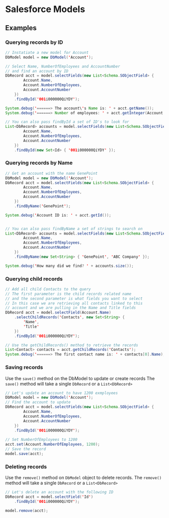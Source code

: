 # Salesforce Models


## Examples


### Querying records by ID
```java
// Instatiate a new model for Account
DbModel model = new DbModel('Account');

// Select Name, NumberOfEmployees and AccountNumber
// and find an account by ID
DbRecord acct = model.selectFields(new List<Schema.SObjectField> {
        Account.Name, 
        Account.NumberOfEmployees,
        Account.AccountNumber
    })
    .findById('001i000000QiYDY');

System.debug('======> The account\'s Name is: ' + acct.getName());
System.debug('======> Number of employees: ' + acct.getInteger(Account.NumberOfEmployees));

// You can also pass findById a set of ID's to look for
List<DbRecord> accounts = model.selectFields(new List<Schema.SObjectField> {
        Account.Name, 
        Account.NumberOfEmployees,
        Account.AccountNumber
    })
    .findById(new Set<Id> { '001i000000QiYDY' });
```

### Querying records by Name
```java
// Get an account with the name GenePoint
DbModel model = new DbModel('Account');
DbRecord acct = model.selectFields(new List<Schema.SObjectField> {
        Account.Name, 
        Account.NumberOfEmployees,
        Account.AccountNumber
    })
    .findByName('GenePoint');

System.debug('Account ID is: ' + acct.getId());


// You can also pass findByName a set of strings to search on
List<DbRecord> accounts = model.selectFields(new List<Schema.SObjectField> {
        Account.Name, 
        Account.NumberOfEmployees,
        Account.AccountNumber
    })
    .findByName(new Set<String> { 'GenePoint', 'ABC Company' });

System.debug('How many did we find? ' + accounts.size());
```


### Querying child records
```java
// Add all child Contacts to the query
// The first parameter is the child records related name
// and the second parameter is what fields you want to select
// In this case we are retrieving all contacts linked to this
// account and we are pulling in the Name and Title fields
DbRecord acct = model.selectField(Account.Name)
    .selectChildRecords('Contacts', new Set<String> {
        'Name',
        'Title'
    })
    .findById('001i000000QiYDY');

// Use the getChildRecords() method to retrieve the records
List<Contact> contacts = acct.getChildRecords('Contacts');
System.debug('======> The first contact name is: ' + contacts[0].Name);
```

### Saving records
Use the `save()` method on the DbModel to update or create records
The `save()` method will take a single `DbRecord` or a `List<DbRecord>`

```java
// Let's update an account to have 1200 exmployees
DbModel model = new DbModel('Account');
// Find the account to update
DbRecord acct = model.selectFields(new List<Schema.SObjectField> {
        Account.Name, 
        Account.NumberOfEmployees,
        Account.AccountNumber
    })
    .findById('001i000000QiYDY');
   
// Set NumberOfEmployees to 1200
acct.set(Account.NumberOfEmployees, 1200);
// Save the record
model.save(acct);
```

### Deleting records
Use the `remove()` method on `DbModel` object to delete records.
The `remove()` method will take a single `DbRecord` or a `List<DbRecord>`

```java
// Let's delete an account with the following ID
DbRecord acct = model.selectField('Id')
    .findById('001i000000QiYDY');

model.remove(acct);
```





















